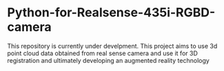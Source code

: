 # Python-for-Realsense-435i-RGBD-camera
This repository is currently under develpment. This project aims to use 3d point cloud data obtained from real sense camera and use it for 
3D registration and ultimately developing an augmented reality technology
